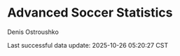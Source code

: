 # Advanced Soccer Statistics
Denis Ostroushko

<!-- gfm -->

Last successful data update: 2025-10-26 05:20:27 CST
